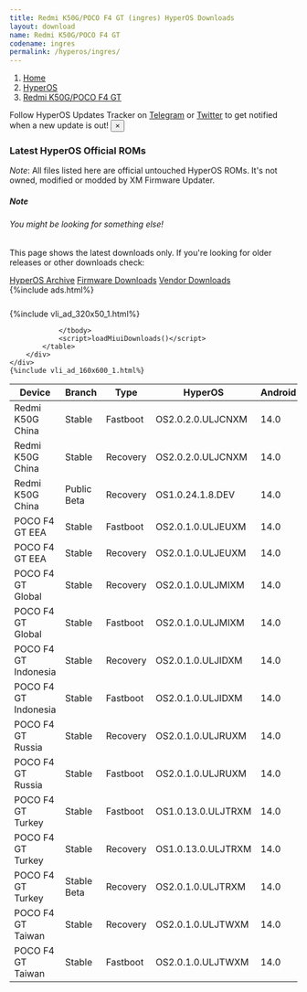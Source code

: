 ```yaml
---
title: Redmi K50G/POCO F4 GT (ingres) HyperOS Downloads
layout: download
name: Redmi K50G/POCO F4 GT
codename: ingres
permalink: /hyperos/ingres/
---
```

<nav aria-label="breadcrumb">
    <ol class="breadcrumb">
        <li class="breadcrumb-item"><a href="/">Home</a></li>
        <li class="breadcrumb-item"><a href="/hyperos/">HyperOS</a></li>
        <li class="breadcrumb-item active" aria-current="page"><a href="/hyperos/ingres/">Redmi K50G/POCO F4 GT</a></li>
    </ol>
</nav>
<div class="alert alert-primary alert-dismissible fade show" role="alert">
    Follow HyperOS Updates Tracker on <a href="https://t.me/MIUIUpdatesTracker" class="alert-link">Telegram</a>
     or <a href="https://twitter.com/MiFwUpdater" class="alert-link">Twitter</a> to get notified when a new update is out!
    <button type="button" class="close" data-dismiss="alert" aria-label="Close">
        <span aria-hidden="true">&times;</span>
    </button>
</div>

### Latest HyperOS Official ROMs
*Note*: All files listed here are official untouched HyperOS ROMs. It's not owned, modified or modded by XM Firmware Updater.
<div class="card">
  <div class="card-body">
    <h5 class="card-title">Note</h5>
    <h6 class="card-subtitle mb-2 text-muted">You might be looking for something else!</h6>
    <p class="card-text">This page shows the latest downloads only.
     If you're looking for older releases or other downloads check:</p>
    <a href="/archive/hyperos/ingres/" class="card-link">HyperOS Archive</a>
    <a href="/firmware/ingres/" class="card-link">Firmware Downloads</a>
    <a href="/vendor/ingres/" class="card-link">Vendor Downloads</a>
  </div>
</div>
{%include ads.html%}
<div class="row justify-content-center">
    <div class="col-10">
        <div class="table-responsive-md" style="margin-top: 25px;">
            {%include vli_ad_320x50_1.html%}
            <table id="miui" class="display dt-responsive nowrap compact table table-striped table-hover table-sm">
                <thead class="thead-dark">
                    <tr>
                        <th data-ref="device">Device</th>
                        <th data-ref="branch">Branch</th>
                        <th data-ref="type">Type</th>
                        <th data-ref="miui">HyperOS</th>
                        <th data-ref="android">Android</th>
                        <th data-ref="size">Size</th>
                        <th data-ref="size">Date</th>
                        <th data-ref="link">Link</th>
                    </tr>
                </thead>
                <tbody>
                <tr><td>Redmi K50G China</td><td>Stable</td><td>Fastboot</td><td>OS2.0.2.0.ULJCNXM</td><td>14.0</td><td>7.1 GB</td><td>2025-03-13</td><td><a href="/hyperos/ingres/stable/OS2.0.2.0.ULJCNXM/">Download</a></td></tr>
<tr><td>Redmi K50G China</td><td>Stable</td><td>Recovery</td><td>OS2.0.2.0.ULJCNXM</td><td>14.0</td><td>6.1 GB</td><td>2025-03-24</td><td><a href="/hyperos/ingres/stable/OS2.0.2.0.ULJCNXM/">Download</a></td></tr>
<tr><td>Redmi K50G China</td><td>Public Beta</td><td>Recovery</td><td>OS1.0.24.1.8.DEV</td><td>14.0</td><td>5.8 GB</td><td>2024-01-12</td><td><a href="/hyperos/ingres/public beta/OS1.0.24.1.8.DEV/">Download</a></td></tr>
<tr><td>POCO F4 GT EEA</td><td>Stable</td><td>Fastboot</td><td>OS2.0.1.0.ULJEUXM</td><td>14.0</td><td>6.5 GB</td><td>2025-03-14</td><td><a href="/hyperos/ingres/stable/OS2.0.1.0.ULJEUXM/">Download</a></td></tr>
<tr><td>POCO F4 GT EEA</td><td>Stable</td><td>Recovery</td><td>OS2.0.1.0.ULJEUXM</td><td>14.0</td><td>5.4 GB</td><td>2025-03-25</td><td><a href="/hyperos/ingres/stable/OS2.0.1.0.ULJEUXM/">Download</a></td></tr>
<tr><td>POCO F4 GT Global</td><td>Stable</td><td>Recovery</td><td>OS2.0.1.0.ULJMIXM</td><td>14.0</td><td>5.4 GB</td><td>2025-04-04</td><td><a href="/hyperos/ingres/stable/OS2.0.1.0.ULJMIXM/">Download</a></td></tr>
<tr><td>POCO F4 GT Global</td><td>Stable</td><td>Fastboot</td><td>OS2.0.1.0.ULJMIXM</td><td>14.0</td><td>6.7 GB</td><td>2025-03-25</td><td><a href="/hyperos/ingres/stable/OS2.0.1.0.ULJMIXM/">Download</a></td></tr>
<tr><td>POCO F4 GT Indonesia</td><td>Stable</td><td>Recovery</td><td>OS2.0.1.0.ULJIDXM</td><td>14.0</td><td>5.3 GB</td><td>2025-04-07</td><td><a href="/hyperos/ingres/stable/OS2.0.1.0.ULJIDXM/">Download</a></td></tr>
<tr><td>POCO F4 GT Indonesia</td><td>Stable</td><td>Fastboot</td><td>OS2.0.1.0.ULJIDXM</td><td>14.0</td><td>6.6 GB</td><td>2025-03-25</td><td><a href="/hyperos/ingres/stable/OS2.0.1.0.ULJIDXM/">Download</a></td></tr>
<tr><td>POCO F4 GT Russia</td><td>Stable</td><td>Recovery</td><td>OS2.0.1.0.ULJRUXM</td><td>14.0</td><td>5.3 GB</td><td>2025-04-21</td><td><a href="/hyperos/ingres/stable/OS2.0.1.0.ULJRUXM/">Download</a></td></tr>
<tr><td>POCO F4 GT Russia</td><td>Stable</td><td>Fastboot</td><td>OS2.0.1.0.ULJRUXM</td><td>14.0</td><td>6.6 GB</td><td>2025-03-25</td><td><a href="/hyperos/ingres/stable/OS2.0.1.0.ULJRUXM/">Download</a></td></tr>
<tr><td>POCO F4 GT Turkey</td><td>Stable</td><td>Fastboot</td><td>OS1.0.13.0.ULJTRXM</td><td>14.0</td><td>6.1 GB</td><td>2025-02-26</td><td><a href="/hyperos/ingres/stable/OS1.0.13.0.ULJTRXM/">Download</a></td></tr>
<tr><td>POCO F4 GT Turkey</td><td>Stable</td><td>Recovery</td><td>OS1.0.13.0.ULJTRXM</td><td>14.0</td><td>5.0 GB</td><td>2025-03-07</td><td><a href="/hyperos/ingres/stable/OS1.0.13.0.ULJTRXM/">Download</a></td></tr>
<tr><td>POCO F4 GT Turkey</td><td>Stable Beta</td><td>Recovery</td><td>OS2.0.1.0.ULJTRXM</td><td>14.0</td><td>5.4 GB</td><td>2025-04-23</td><td><a href="/hyperos/ingres/stable beta/OS2.0.1.0.ULJTRXM/">Download</a></td></tr>
<tr><td>POCO F4 GT Taiwan</td><td>Stable</td><td>Recovery</td><td>OS2.0.1.0.ULJTWXM</td><td>14.0</td><td>5.2 GB</td><td>2025-04-07</td><td><a href="/hyperos/ingres/stable/OS2.0.1.0.ULJTWXM/">Download</a></td></tr>
<tr><td>POCO F4 GT Taiwan</td><td>Stable</td><td>Fastboot</td><td>OS2.0.1.0.ULJTWXM</td><td>14.0</td><td>6.1 GB</td><td>2025-03-25</td><td><a href="/hyperos/ingres/stable/OS2.0.1.0.ULJTWXM/">Download</a></td></tr>

                </tbody>
                <script>loadMiuiDownloads()</script>
            </table>
        </div>
    </div>
    {%include vli_ad_160x600_1.html%}
</div>
